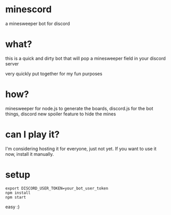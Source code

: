 # minescord

a minesweeper bot for discord

# what?

this is a quick and dirty bot that will pop a minesweeper field in your discord server

very quickly put together for my fun purposes

# how?

minesweeper for node.js to generate the boards, discord.js for the bot things, discord new spoiler feature to hide the mines

# can I play it?

I'm considering hosting it for everyone, just not yet. If you want to use it now, install it manually.

# setup

```
export DISCORD_USER_TOKEN=your_bot_user_token
npm install
npm start
```

easy :)
